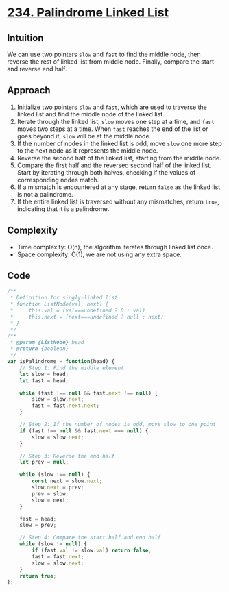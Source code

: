 # [234. Palindrome Linked List](https://leetcode.com/problems/palindrome-linked-list/description/)

## Intuition
We can use two pointers `slow` and `fast` to find the middle node, then reverse the rest of linked list from middle node. Finally, compare the start and reverse end half.

## Approach
1. Initialize two pointers `slow` and `fast`, which are used to traverse the linked list and find the middle node of the linked list.
2. Iterate through the linked list, `slow` moves one step at a time, and `fast` moves two steps at a time. When `fast` reaches the end of the list or goes beyond it, `slow` will be at the middle node.
3. If the number of nodes in the linked list is odd, move `slow` one more step to the next node as it represents the middle node.
4. Reverse the second half of the linked list, starting from the middle node.
5. Compare the first half and the reversed second half of the linked list. Start by iterating through both halves, checking if the values of corresponding nodes match.
6. If a mismatch is encountered at any stage, return `false` as the linked list is not a palindrome.
7. If the entire linked list is traversed without any mismatches, return `true`, indicating that it is a palindrome.

## Complexity
- Time complexity: O(n), the algorithm iterates through linked list once.
- Space complexity: O(1), we are not using any extra space.

## Code
```javascript
/**
 * Definition for singly-linked list.
 * function ListNode(val, next) {
 *     this.val = (val===undefined ? 0 : val)
 *     this.next = (next===undefined ? null : next)
 * }
 */
/**
 * @param {ListNode} head
 * @return {boolean}
 */
var isPalindrome = function(head) {
    // Step 1: Find the middle element
    let slow = head;
    let fast = head;

    while (fast !== null && fast.next !== null) {
        slow = slow.next;
        fast = fast.next.next;
    }

    // Step 2: If the number of nodes is odd, move slow to one point
    if (fast !== null && fast.next === null) {
        slow = slow.next;
    }

    // Step 3: Reverse the end half
    let prev = null;

    while (slow !== null) {
        const next = slow.next;
        slow.next = prev;
        prev = slow;
        slow = next;
    }

    fast = head;
    slow = prev;

    // Step 4: Compare the start half and end half
    while (slow != null) {
        if (fast.val != slow.val) return false;
        fast = fast.next;
        slow = slow.next;
    }
    return true;
};
```